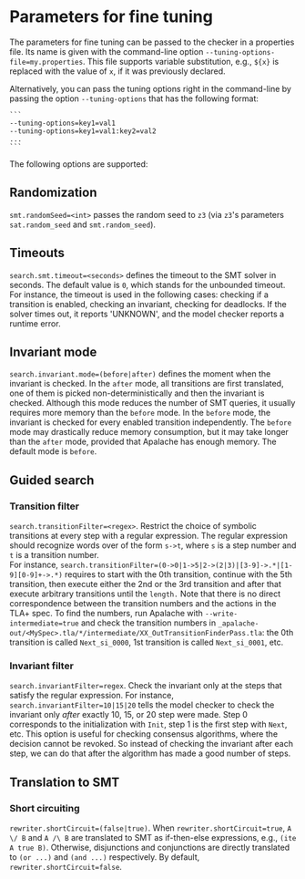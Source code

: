 Parameters for fine tuning
==========================

The parameters for fine tuning can be passed to the checker in a properties
file.  Its name is given with the command-line option `--tuning-options-file=my.properties`.
This file supports variable substitution, e.g., `${x}` is replaced with the
value of `x`, if it was previously declared.

Alternatively, you can pass the tuning options right in the command-line by
passing the option `--tuning-options` that has the following format:

    ```
    --tuning-options=key1=val1
    --tuning-options=key1=val1:key2=val2
    ...
    ```

The following options are supported:

## Randomization

`smt.randomSeed=<int>` passes the random seed to `z3` (via `z3`'s parameters `sat.random_seed` and `smt.random_seed`).

##  Timeouts

`search.smt.timeout=<seconds>` defines the timeout to the SMT
solver in seconds. The default value is `0`, which stands for the unbounded
timeout.  For instance, the timeout is used in the following cases: checking
if a transition is enabled, checking an invariant, checking for deadlocks.
If the solver times out, it reports 'UNKNOWN', and the model checker reports
a runtime error.

## Invariant mode

`search.invariant.mode=(before|after)` defines the moment
when the invariant is checked. In the `after` mode, all transitions are first
translated, one of them is picked non-deterministically and then the
invariant is checked. Although this mode reduces the number of SMT queries,
it usually requires more memory than the `before` mode. In the `before` mode,
the invariant is checked for every enabled transition independently. The
`before` mode may drastically reduce memory consumption, but it may take
longer than the `after` mode, provided that Apalache has enough memory. The
default mode is `before`.

## Guided search

### Transition filter

`search.transitionFilter=<regex>`. Restrict the choice of
symbolic transitions at every step with a regular expression. The regular
expression should recognize words over of the form `s->t`, where `s` is a
step number and `t` is a transition number.\
For instance, `search.transitionFilter=(0->0|1->5|2->(2|3)|[3-9]->.*|[1-9][0-9]+->.*)`
requires to start with the 0th transition, continue with the 5th transition,
then execute either the 2nd or the 3rd transition and after that execute
arbitrary transitions until the `length.` Note that there is no direct
correspondence between the transition numbers and the actions in the TLA+
spec. To find the numbers, run Apalache with `--write-intermediate=true` and
check the transition numbers in
`_apalache-out/<MySpec>.tla/*/intermediate/XX_OutTransitionFinderPass.tla`: the 0th
transition is called `Next_si_0000`, 1st transition is called `Next_si_0001`,
etc.

### Invariant filter

`search.invariantFilter=regex`.
Check the invariant only at the steps that satisfy the regular expression.
For instance, `search.invariantFilter=10|15|20` tells the model checker to
check the invariant only *after* exactly 10, 15, or 20 step were made. Step 0
corresponds to the initialization with ``Init``, step 1 is the first step
with ``Next``, etc. This option is useful for checking consensus algorithms,
where the decision cannot be revoked. So instead of checking the invariant
after each step, we can do that after the algorithm has made a good number of
steps.

## Translation to SMT

### Short circuiting

`rewriter.shortCircuit=(false|true)`. When
`rewriter.shortCircuit=true`, `A \/ B` and `A /\ B` are translated to SMT
as if-then-else expressions, e.g., `(ite A true B)`. Otherwise,
disjunctions and conjunctions are directly translated to `(or ...)` and
`(and ...)` respectively. By default, `rewriter.shortCircuit=false`.
